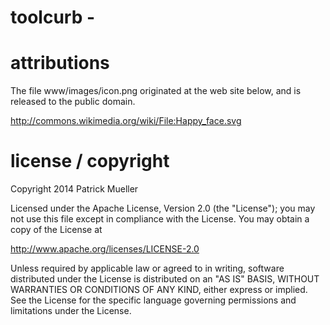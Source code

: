 toolcurb -
================================================================================




attributions
================================================================================

The file www/images/icon.png originated at the web site below, and is released
to the public domain.

<http://commons.wikimedia.org/wiki/File:Happy_face.svg>



license / copyright
================================================================================

Copyright 2014 Patrick Mueller

Licensed under the Apache License, Version 2.0 (the "License");
you may not use this file except in compliance with the License.
You may obtain a copy of the License at

<http://www.apache.org/licenses/LICENSE-2.0>

Unless required by applicable law or agreed to in writing, software
distributed under the License is distributed on an "AS IS" BASIS,
WITHOUT WARRANTIES OR CONDITIONS OF ANY KIND, either express or implied.
See the License for the specific language governing permissions and
limitations under the License.

